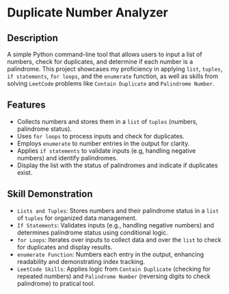 # Duplicate Number Analyzer

## Description

A simple Python command-line tool that allows users to input a list of numbers, check for duplicates, and determine if each number is a palindrome. This project showcases my proficiency in applying `list`, `tuples`, `if statements`, `for loops`, and the `enumerate` function, as well as skills from solving `LeetCode` problems like `Contain Duplicate` and `Palindrome Number`.

## Features

*  Collects numbers and stores them in a `list` of `tuples` (numbers, palindrome status).
*  Uses `for loops` to process inputs and check for duplicates.
*  Employs `enumerate` to number entries in the output for clarity.
*  Applies `if statements` to validate inputs (e.g, handling negative numbers) and identify palindromes.
*  Display the list with the status of palindromes and indicate if duplicates exist.

## Skill Demonstration

*  `Lists and Tuples`: Stores numbers and their palindrome status in a `list` of `tuples` for organized data management.
*  `If Statements`: Validates inputs (e.g., handling negative numbers) and determines palindrome status using conditional logic.
*  `for Loops`: Iterates over inputs to collect data and over the `list` to check for duplicates and display results.
*  `enumerate Function`: Numbers each entry in the output, enhancing readability and demonstrating index tracking.
*  `LeetCode Skills`: Applies logic from `Contain Duplicate` (checking for repeated numbers) and `Palindrome Number` (reversing digits to check palindrome) to pratical tool.
